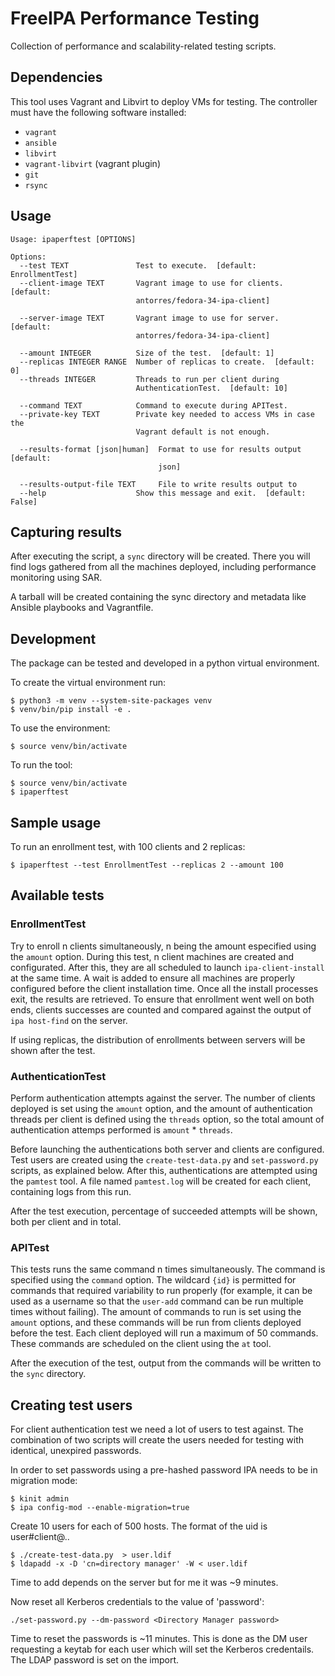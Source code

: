 # FreeIPA Performance Testing

Collection of performance and scalability-related testing scripts.

## Dependencies

This tool uses Vagrant and Libvirt to deploy VMs for testing.
The controller must have the following software installed:

* `vagrant`
* `ansible`
* `libvirt`
* `vagrant-libvirt` (vagrant plugin)
* `git`
* `rsync`

## Usage

```
Usage: ipaperftest [OPTIONS]

Options:
  --test TEXT               Test to execute.  [default: EnrollmentTest]
  --client-image TEXT       Vagrant image to use for clients.  [default:
                            antorres/fedora-34-ipa-client]

  --server-image TEXT       Vagrant image to use for server.  [default:
                            antorres/fedora-34-ipa-client]

  --amount INTEGER          Size of the test.  [default: 1]
  --replicas INTEGER RANGE  Number of replicas to create.  [default: 0]
  --threads INTEGER         Threads to run per client during
                            AuthenticationTest.  [default: 10]

  --command TEXT            Command to execute during APITest.
  --private-key TEXT        Private key needed to access VMs in case the
                            Vagrant default is not enough.

  --results-format [json|human]  Format to use for results output  [default:
                                 json]

  --results-output-file TEXT     File to write results output to
  --help                    Show this message and exit.  [default: False]
```

## Capturing results

After executing the script, a `sync` directory will be created. There you will find logs gathered from all the machines
deployed, including performance monitoring using SAR.

A tarball will be created containing the sync directory and metadata like Ansible playbooks and Vagrantfile.

## Development

The package can be tested and developed in a python virtual environment.

To create the virtual environment run:

```
$ python3 -m venv --system-site-packages venv
$ venv/bin/pip install -e .
```

To use the environment:

```
$ source venv/bin/activate
```

To run the tool:

```
$ source venv/bin/activate
$ ipaperftest
```

## Sample usage

To run an enrollment test, with 100 clients and 2 replicas:

```
$ ipaperftest --test EnrollmentTest --replicas 2 --amount 100
```

## Available tests

### EnrollmentTest

Try to enroll n clients simultaneously, n being the amount especified using the `amount` option.
During this test, n client machines are created and configurated.
After this, they are all scheduled to launch `ipa-client-install` at the same time. A wait is added to ensure
all machines are properly configured before the client installation time. Once all the install processes exit,
the results are retrieved. To ensure that enrollment went well on both ends, clients successes are counted and
compared against the output of `ipa host-find` on the server.

If using replicas, the distribution of enrollments between servers will be shown after the test.

### AuthenticationTest

Perform authentication attempts against the server. The number of clients deployed is set using the `amount` option,
and the amount of authentication threads per client is defined using the `threads` option, so the total amount of
authentication attemps performed is `amount` * `threads`.

Before launching the authentications both server and clients are configured. Test users are created using the
`create-test-data.py` and `set-password.py` scripts, as explained below. After this, authentications are attempted
using the `pamtest` tool. A file named `pamtest.log` will be created for each client, containing logs from this run.

After the test execution, percentage of succeeded attempts will be shown, both per client and in total.

### APITest

This tests runs the same command n times simultaneously. The command is specified using the `command` option. The
wildcard `{id}` is permitted for commands that required variability to run properly (for example, it can be used
as a username so that the `user-add` command can be run multiple times without failing). The amount of commands to
run is set using the `amount` options, and these commands will be run from clients deployed before the test. Each
client deployed will run a maximum of 50 commands. These commands are scheduled on the client using the `at` tool.

After the execution of the test, output from the commands will be written to the `sync` directory.

## Creating test users

For client authentication test we need a lot of users to test against.
The combination of two scripts will create the users needed for testing
with identical, unexpired passwords.

In order to set passwords using a pre-hashed password IPA needs to
be in migration mode:

```
$ kinit admin
$ ipa config-mod --enable-migration=true
```

Create 10 users for each of 500 hosts. The format of the uid is
user#client@.<domain>.

```
$ ./create-test-data.py  > user.ldif
$ ldapadd -x -D 'cn=directory manager' -W < user.ldif
```

Time to add depends on the server but for me it was ~9 minutes.

Now reset all Kerberos credentials to the value of 'password':

```
./set-password.py --dm-password <Directory Manager password>
```

Time to reset the passwords is ~11 minutes. This is done as the
DM user requesting a keytab for each user which will set the
Kerberos credentails. The LDAP password is set on the import.
